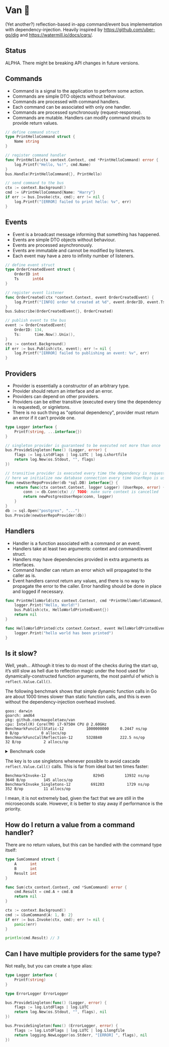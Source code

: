 # Van 🚐

(Yet another?) reflection-based in-app command/event bus implementation with dependency-injection. Heavily inspired by https://github.com/uber-go/dig and https://watermill.io/docs/cqrs/.

## Status

ALPHA. There might be breaking API changes in future versions.

## Commands

 * Command is a signal to the application to perform some action.
 * Commands are simple DTO objects without behaviour.
 * Commands are processed with command handlers.
 * Each command can be associated with only one handler.
 * Commands are processed synchronously (request-response).
 * Commands are mutable. Handlers can modify command structs to provide return values.

```go
// define command struct
type PrintHelloCommand struct {
	Name string
}

// register command handler
func PrintHello(ctx context.Context, cmd *PrintHelloCommand) error {
	log.Printf("Hello, %s!", cmd.Name)
}
bus.Handle(PrintHelloCommand{}, PrintHello)

// send command to the bus
ctx := context.Background()
cmd := &PrintHelloCommand{Name: "Harry"}
if err := bus.Invoke(ctx, cmd); err != nil {
	log.Printf("[ERROR] failed to print hello: %v", err)
}
```

## Events

 * Event is a broadcast message informing that something has happened.
 * Events are simple DTO objects without behaviour.
 * Events are processed asynchronously.
 * Events are immutable and cannot be modified by listeners.
 * Each event may have a zero to infinity number of listeners.

```go
// define event struct
type OrderCreatedEvent struct {
	OrderID	int
	Ts      int64
}

// register event listener
func OrderCreated(ctx *context.Context, event OrderCreatedEvent) {
	log.Printf("[INFO] order %d created at %d", event.OrderID, event.Ts)
}
bus.Subscribe(OrderCreatedEvent{}, OrderCreated)

// publish event to the bus
event := OrderCreatedEvent{
	OrderID: 134,
	Ts:      time.Now().Unix(),
}
ctx := context.Background()
if err := bus.Publish(ctx, event); err != nil {
	log.Printf("[ERROR] failed to publishing an event: %v", err)
}
```

## Providers

 * Provider is essentially a constructor of an arbitrary type.
 * Provider should return an interface and an error.
 * Providers can depend on other providers.
 * Providers can be either transitive (executed every time the dependency is requested), or signletons.
 * There is no such thing as "optional dependency", provider must return an error if it can’t provide one.

```go
type Logger interface {
	Printf(string, ...interface{})
}

// singleton provider is guaranteed to be executed not more than once
bus.ProvideSingleton(func() (Logger, error) {
	flags := log.LstdFlags | log.LUTC | log.Lshortfile
	return log.New(os.Stdout, "", flags)
})

// transitive provider is executed every time the dependency is requested
// here we initialize new database connection every time UserRepo is used as a dependency
func newUserRepoProvider(db *sql.DB) interface{} {
	return func(ctx context.Context, logger Logger) (UserRepo, error) {
		conn := db.Conn(ctx) // TODO: make sure context is cancelled
		return newPostgresUserRepo(conn, logger)
	}
}
db := sql.Open("postgres", "...")
bus.Provide(newUserRepoProvider(db))
```

## Handlers

 * Handler is a function associated with a command or an event.
 * Handlers take at least two arguments: context and command/event struct.
 * Handlers may have dependencies provided in extra arguments as interfaces.
 * Command handler can return an error which will propagated to the caller as is.
 * Event handlers cannot return any values, and there is no way to propagate the
   error to the caller. Error handling should be done in place and logged if necessary.

```go
func PrintHelloWorld(ctx context.Context, cmd *PrintHelloWorldCommand, logger Logger, bus van.Van) error {
	logger.Print("Hello, World!")
	bus.Publish(ctx, HelloWorldPrintedEvent{})
	return nil
}

func HelloWorldPrinted(ctx context.Context, event HelloWorldPrintedEvent, logger Logger) {
	logger.Print("hello world has been printed")
}
```

## Is it slow?

Well, yeah... Although it tries to do most of the checks during the start up, it’s still slow as hell due to reflection magic under the hood used for dynamically-constructed function arguments, the most painful of which is `reflect.Value.Call()`.

The following benchmark shows that simple dynamic function calls in Go are about 1000 times slower than static function calls, and this is even without the dependency-injection overhead involved.

```
goos: darwin
goarch: amd64
pkg: github.com/maxpoletaev/van
cpu: Intel(R) Core(TM) i7-9750H CPU @ 2.60GHz
BenchmarkFuncCallStatic-12        	1000000000	   0.2447 ns/op	       0 B/op	       0 allocs/op
BenchmarkFuncCallReflection-12    	5328840	       222.5 ns/op	      32 B/op	       2 allocs/op
```

<details>
<summary>Benchmark code</summary>

```go
func BenchmarkFuncCallStatic(b *testing.B) {
	for i := 0; i < b.N; i++ {
		math.Sqrt(float64(100000))
	}
}

func BenchmarkFuncCallReflection(b *testing.B) {
	args := []reflect.Value{reflect.ValueOf(float64(100000))}
	sqrt := reflect.ValueOf(math.Sqrt)
	b.ResetTimer()
	for i := 0; i < b.N; i++ {
		sqrt.Call(args)
	}
}
```
</details>

The key is to use singletons whenever possible to avoid cascade `reflect.Value.Call()` calls. This is far from ideal but ten times faster:

```
BenchmarkInvoke-12                	   82945	     13932 ns/op	    3640 B/op	     145 allocs/op
BenchmarkInvoke_Singletons-12     	  691203	      1729 ns/op	     352 B/op	      11 allocs/op
```

I mean, it is not extremely bad, given the fact that we are still in the microseconds scale. However, it is better to stay away if performance is the priority.

## How do I return a value from a command handler?

There are no return values, but this can be handled with the command type itself:

```go
type SumCommand struct {
	A      int
	B      int
	Result int
}

func Sum(ctx context.Context, cmd *SumCommand) error {
	cmd.Result = cmd.A + cmd.B
	return nil
}

ctx := context.Background()
cmd := &SumCommand{A: 1, B: 2}
if err := bus.Invoke(ctx, cmd); err != nil {
	panic(err)
}

println(cmd.Result) // 3
```

## Can I have multiple providers for the same type?

Not really, but you can create a type alias:

```go
type Logger interface {
    Printf(string)
}

type ErrorLogger ErrorLogger

bus.ProvideSingleton(func() (Logger, error) {
	flags := log.LstdFlags | log.LUTC
	return log.New(os.Stdout, "", flags), nil
})

bus.ProvideSingleton(func() (ErrorLogger, error) {
	flags := log.LstdFlags | log.LUTC | log.Llongfile
	return logging.NewLogger(os.Stderr, "[ERROR] ", flags), nil
})
```
